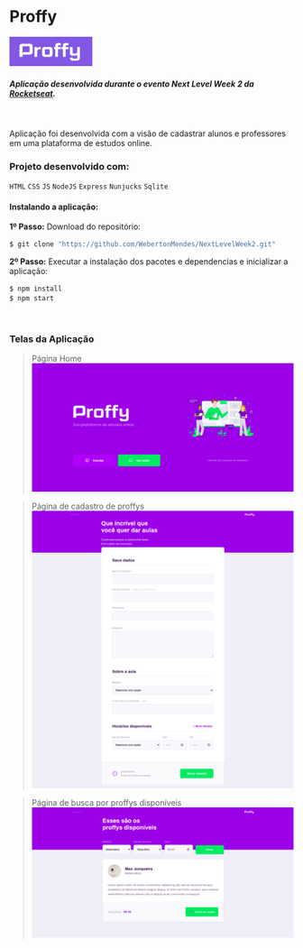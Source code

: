 # Proffy

![](https://github.com/WebertonMendes/NextLevelWeek2/blob/master/screen/logo.png?raw=true)
<br>
##### Aplicação desenvolvida durante o evento Next Level Week 2 da <a href="https://rocketseat.com.br/" target="_blank">Rocketseat</a>.
<br>

Aplicação foi desenvolvida com a visão de cadastrar alunos e professores em uma plataforma de estudos online.
<br>

### Projeto desenvolvido com:
`HTML` `CSS` `JS` `NodeJS` `Express` `Nunjucks` `Sqlite`
<br>
#### Instalando a aplicação:

**1º Passo:** Download do repositório:
```sh
$ git clone "https://github.com/WebertonMendes/NextLevelWeek2.git"
```

**2º Passo:** Executar a instalação dos pacotes e dependencias e inicializar a aplicação:
```sh
$ npm install
$ npm start
```
<br>

### Telas da Aplicação

> Página Home
![](https://github.com/WebertonMendes/NextLevelWeek2/blob/master/screen/home.png?raw=true)<br>

> Página de cadastro de proffys
![](https://github.com/WebertonMendes/NextLevelWeek2/blob/master/screen/createProffys.png?raw=true)<br>

> Página de busca por proffys disponíveis
![](https://github.com/WebertonMendes/NextLevelWeek2/blob/master/screen/searchProffys.png?raw=true)<br>